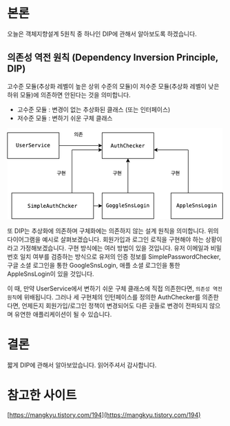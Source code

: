 # 본론

오늘은 객체지향설계 5원칙 중 하나인 DIP에 관해서 알아보도록 하겠습니다. 

## 의존성 역전 원칙 (Dependency Inversion Principle, DIP)

고수준 모듈(추상화 레벨이 높은 상위 수준의 모듈)이 저수준 모듈(추상화 레벨이 낮은 하위 모듈)에 의존하면 안된다는 것을 의미합니다.

- 고수준 모듈 : 변경이 없는 추상화된 클래스 (또는 인터페이스)
- 저수준 모듈 : 변하기 쉬운 구체 클래스

![DIP](./DIP.png)

또 DIP는 추상화에 의존하며 구체화에는 의존하지 않는 설계 원칙을 의미합니다. 위의 다이어그램을 예시로 살펴보겠습니다. 회원가입과 로그인 로직을 구현해야 하는 상황이라고 가정해보겠습니다. 구현 방식에는 여러 방법이 있을 것입니다. 유저 이메일과 비밀번호 일치 여부를 검증하는 방식으로 유저의 인증 정보를 SimplePasswordChecker, 구글 소셜 로그인을 통한 GoogleSnsLogin, 애플 소셜 로그인을 통한 AppleSnsLogin이 있을 것입니다.

이 때, 만약 UserService에서 변하기 쉬운 구체 클래스에 직접 의존한다면, `의존성 역전 원칙`에 위배됩니다. 그러나 세 구현체의 인턴페이스를 정의한 AuthChecker를 의존한다면, 언제든지 회원가입/로그인 정책이 변경되어도 다른 곳들로 변경이 전파되지 않으며 유연한 애플리케이션이 될 수 있습니다.

# 결론

짧게 DIP에 관해서 알아보았습니다. 읽어주셔서 감사합니다. 

# 참고한 사이트

[https://mangkyu.tistory.com/194](https://mangkyu.tistory.com/194)
